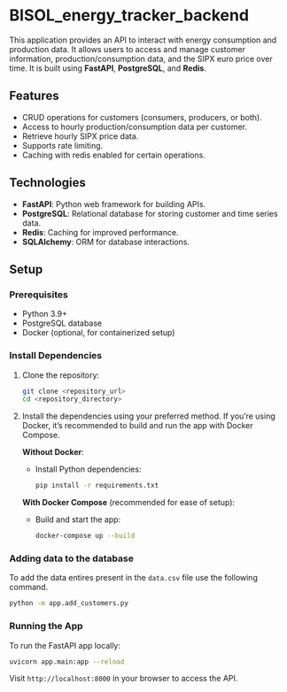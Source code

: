 # BISOL_energy_tracker_backend

This application provides an API to interact with energy consumption and production data. It allows users to access and manage customer information, production/consumption data, and the SIPX euro price over time. It is built using **FastAPI**, **PostgreSQL**, and **Redis**.

## Features
- CRUD operations for customers (consumers, producers, or both).
- Access to hourly production/consumption data per customer.
- Retrieve hourly SIPX price data.
- Supports rate limiting.
- Caching with redis enabled for certain operations.

## Technologies
- **FastAPI**: Python web framework for building APIs.
- **PostgreSQL**: Relational database for storing customer and time series data.
- **Redis**: Caching for improved performance.
- **SQLAlchemy**: ORM for database interactions.

## Setup

### Prerequisites
- Python 3.9+
- PostgreSQL database
- Docker (optional, for containerized setup)

### Install Dependencies

1. Clone the repository:

   ```bash
   git clone <repository_url>
   cd <repository_directory>
   ```

2. Install the dependencies using your preferred method. If you’re using Docker, it’s recommended to build and run the app with Docker Compose.

   **Without Docker**:
   - Install Python dependencies:

     ```bash
     pip install -r requirements.txt
     ```

   **With Docker Compose** (recommended for ease of setup):
   - Build and start the app:

     ```bash
     docker-compose up --build
     ```

### Adding data to the database
  To add the data entires present in the `data.csv` file use the following command.
  ```bash
  python -m app.add_customers.py 
  ```

### Running the App
To run the FastAPI app locally:

```bash
uvicorn app.main:app --reload
```

Visit `http://localhost:8000` in your browser to access the API.